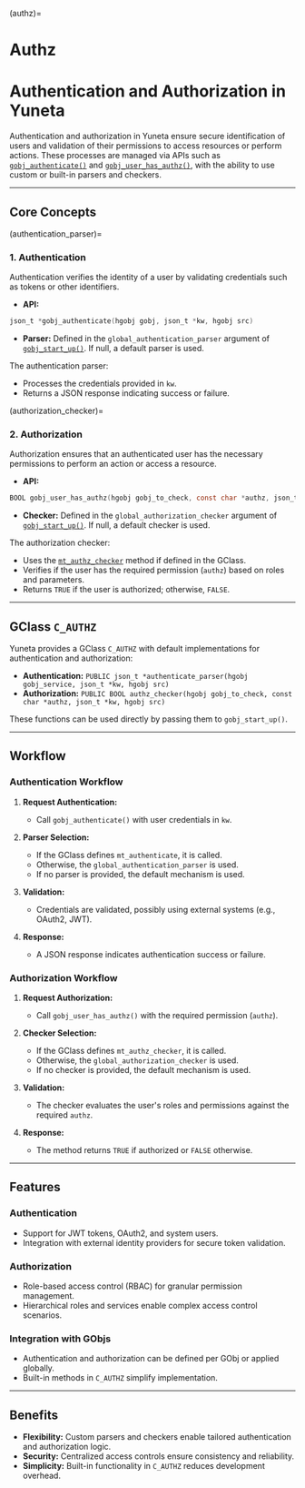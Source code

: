 (authz)=
# **Authz**

# Authentication and Authorization in Yuneta

Authentication and authorization in Yuneta ensure secure identification of users and
validation of their permissions to access resources or perform actions. 
These processes are managed via APIs such as [`gobj_authenticate()`](gobj_authenticate())
and [`gobj_user_has_authz()`](gobj_user_has_authz()), with the ability to use custom or
built-in parsers and checkers.

---

## Core Concepts

(authentication_parser)=
### 1. **Authentication**
Authentication verifies the identity of a user by validating credentials such as tokens or other identifiers.

- **API:** 
```C
json_t *gobj_authenticate(hgobj gobj, json_t *kw, hgobj src)
```

- **Parser:** Defined in the `global_authentication_parser` argument of 
  [`gobj_start_up()`](gobj_start_up()). If null, a default parser is used.

The authentication parser:
- Processes the credentials provided in `kw`.
- Returns a JSON response indicating success or failure.

(authorization_checker)=
### 2. **Authorization**
Authorization ensures that an authenticated user has the necessary permissions to perform an action or access a resource.

- **API:**

```c
BOOL gobj_user_has_authz(hgobj gobj_to_check, const char *authz, json_t *kw, hgobj src)
```

- **Checker:** Defined in the `global_authorization_checker` argument of
  [`gobj_start_up()`](gobj_start_up()). If null, a default checker is used.

The authorization checker:
- Uses the [`mt_authz_checker`](mt_authz_checker) method if defined in the GClass.
- Verifies if the user has the required permission (`authz`) based on roles and parameters.
- Returns `TRUE` if the user is authorized; otherwise, `FALSE`.

---

## GClass `C_AUTHZ`

Yuneta provides a GClass `C_AUTHZ` with default implementations for authentication and authorization:
- **Authentication:** `PUBLIC json_t *authenticate_parser(hgobj gobj_service, json_t *kw, hgobj src)`
- **Authorization:** `PUBLIC BOOL authz_checker(hgobj gobj_to_check, const char *authz, json_t *kw, hgobj src)`

These functions can be used directly by passing them to `gobj_start_up()`.

---

## Workflow

### Authentication Workflow

1. **Request Authentication:**
    - Call `gobj_authenticate()` with user credentials in `kw`.

2. **Parser Selection:**
    - If the GClass defines `mt_authenticate`, it is called.
    - Otherwise, the `global_authentication_parser` is used.
    - If no parser is provided, the default mechanism is used.

3. **Validation:**
    - Credentials are validated, possibly using external systems (e.g., OAuth2, JWT).

4. **Response:**
    - A JSON response indicates authentication success or failure.

### Authorization Workflow

1. **Request Authorization:**
    - Call `gobj_user_has_authz()` with the required permission (`authz`).

2. **Checker Selection:**
    - If the GClass defines `mt_authz_checker`, it is called.
    - Otherwise, the `global_authorization_checker` is used.
    - If no checker is provided, the default mechanism is used.

3. **Validation:**
    - The checker evaluates the user's roles and permissions against the required `authz`.

4. **Response:**
    - The method returns `TRUE` if authorized or `FALSE` otherwise.

---

## Features

### Authentication
- Support for JWT tokens, OAuth2, and system users.
- Integration with external identity providers for secure token validation.

### Authorization
- Role-based access control (RBAC) for granular permission management.
- Hierarchical roles and services enable complex access control scenarios.

### Integration with GObjs
- Authentication and authorization can be defined per GObj or applied globally.
- Built-in methods in `C_AUTHZ` simplify implementation.

---

## Benefits

- **Flexibility:** Custom parsers and checkers enable tailored authentication and authorization logic.
- **Security:** Centralized access controls ensure consistency and reliability.
- **Simplicity:** Built-in functionality in `C_AUTHZ` reduces development overhead.
